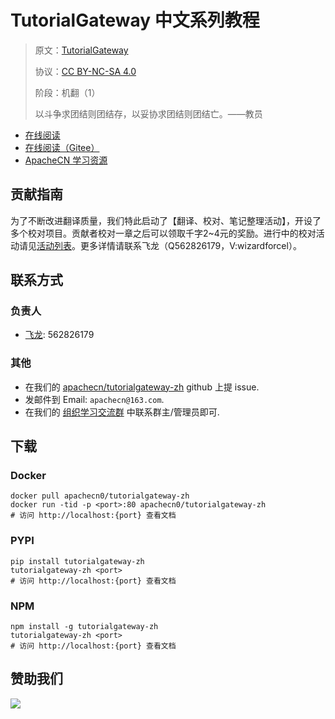 # TutorialGateway 中文系列教程

> 原文：[TutorialGateway](https://www.tutorialgateway.org/)
> 
> 协议：[CC BY-NC-SA 4.0](http://creativecommons.org/licenses/by-nc-sa/4.0/)
> 
> 阶段：机翻（1）
> 
> 以斗争求团结则团结存，以妥协求团结则团结亡。——教员

* [在线阅读](https://tgw.apachecn.org)
* [在线阅读（Gitee）](https://apachecn.gitee.io/doc-template/)
* [ApacheCN 学习资源](http://docs.apachecn.org/)

## 贡献指南

为了不断改进翻译质量，我们特此启动了【翻译、校对、笔记整理活动】，开设了多个校对项目。贡献者校对一章之后可以领取千字2\~4元的奖励。进行中的校对活动请见[活动列表](https://home.apachecn.org/#/docs/activity/docs-activity)。更多详情请联系飞龙（Q562826179，V:wizardforcel）。

## 联系方式

### 负责人

* [飞龙](https://github.com/wizardforcel): 562826179

### 其他

*   在我们的 [apachecn/tutorialgateway-zh](https://github.com/apachecn/tutorialgateway-zh) github 上提 issue.
*   发邮件到 Email: `apachecn@163.com`.
*   在我们的 [组织学习交流群](https://www.apachecn.org/#/docs/join) 中联系群主/管理员即可.

## 下载

### Docker

```
docker pull apachecn0/tutorialgateway-zh
docker run -tid -p <port>:80 apachecn0/tutorialgateway-zh
# 访问 http://localhost:{port} 查看文档
```

### PYPI

```
pip install tutorialgateway-zh
tutorialgateway-zh <port>
# 访问 http://localhost:{port} 查看文档
```

### NPM

```
npm install -g tutorialgateway-zh
tutorialgateway-zh <port>
# 访问 http://localhost:{port} 查看文档
```

## 赞助我们

![](http://data.apachecn.org/img/about/donate.jpg)
